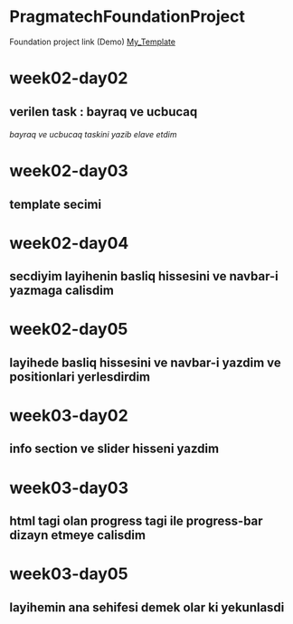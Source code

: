 # PragmatechFoundationProject
Foundation project link (Demo) [My_Template](https://lmpixels.com/demo/sunshine-demo/sunshine-version-1/sunshine-v1-html-template-green-cyan/index.html#contact)

# week02-day02

## verilen task : bayraq ve ucbucaq

###### bayraq ve ucbucaq taskini yazib elave etdim

# week02-day03 

## template secimi

# week02-day04

## secdiyim layihenin basliq hissesini ve navbar-i yazmaga calisdim

# week02-day05

## layihede basliq hissesini ve navbar-i yazdim ve positionlari yerlesdirdim

# week03-day02

## info section ve slider hisseni yazdim

# week03-day03

## html tagi olan progress tagi ile progress-bar dizayn etmeye calisdim

# week03-day05

## layihemin ana sehifesi demek olar ki yekunlasdi
